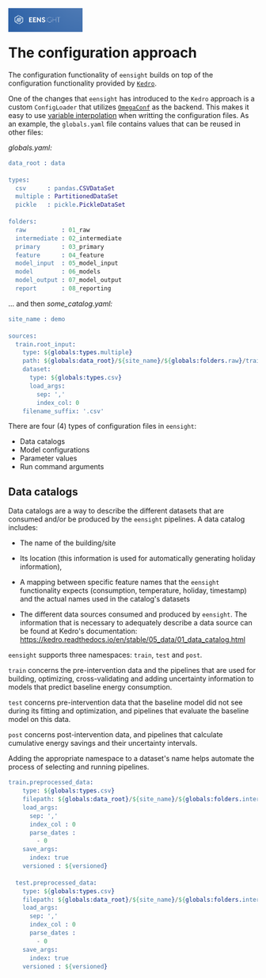 <img src="https://raw.githubusercontent.com/hebes-io/eensight/master/logo.png" alt="grouped" width="150" align="left"/>
</br></br>

# The configuration approach

The configuration functionality of `eensight` builds on top of the configuration functionality provided by [`Kedro`](https://github.com/quantumblacklabs/kedro). 

One of the changes that `eensight` has introduced to the `Kedro` approach is a custom `ConfigLoader` that utilizes [`OmegaConf`](https://github.com/omry/omegaconf) as the backend. This makes it easy to use [variable interpolation](https://omegaconf.readthedocs.io/en/latest/usage.html#variable-interpolation) when writting the configuration files. As an example, the `globals.yaml` file contains values that can be reused in other files:  

*globals.yaml:*
```erlang
data_root : data

types:
  csv      : pandas.CSVDataSet
  multiple : PartitionedDataSet
  pickle   : pickle.PickleDataSet

folders:
  raw          : 01_raw
  intermediate : 02_intermediate
  primary      : 03_primary
  feature      : 04_feature
  model_input  : 05_model_input
  model        : 06_models
  model_output : 07_model_output
  report       : 08_reporting
```

... and then *some_catalog.yaml:*
```erlang
site_name : demo

sources:
  train.root_input:
    type: ${globals:types.multiple}
    path: ${globals:data_root}/${site_name}/${globals:folders.raw}/train
    dataset:
      type: ${globals:types.csv}
      load_args:
        sep: ','
        index_col: 0
    filename_suffix: '.csv'
```

There are four (4) types of configuration files in `eensight`:

- Data catalogs
- Model configurations
- Parameter values
- Run command arguments

## Data catalogs

Data catalogs are a way to describe the different datasets that are consumed and/or be produced by the `eensight` pipelines. A data catalog includes: 

- The name of the building/site

- Its location (this information is used for automatically generating holiday information),  

- A mapping between specific feature names that the `eensight` functionality expects (consumption, temperature, holiday, timestamp) and the actual names used in the catalog's datasets

- The different data sources consumed and produced by `eensight`. The information that is necessary to adequately describe a data source can be found at Kedro's documentation: https://kedro.readthedocs.io/en/stable/05_data/01_data_catalog.html    

`eensight` supports three namespaces: `train`, `test` and `post`. 

`train` concerns the pre-intervention data and the pipelines that are used for building, optimizing, cross-validating and adding uncertainty information to models that predict baseline energy consumption. 

`test` concerns pre-intervention data that the baseline model did not see during its fitting and optimization, and pipelines that evaluate the baseline model on this data. 

`post` concerns post-intervention data, and pipelines that calculate cumulative energy savings and their uncertainty intervals.

Adding the appropriate namespace to a dataset's name helps automate the process of selecting and running pipelines.

```erlang
train.preprocessed_data:
    type: ${globals:types.csv}
    filepath: ${globals:data_root}/${site_name}/${globals:folders.intermediate}/train/preprocessed.csv
    load_args:
      sep: ','
      index_col : 0
      parse_dates : 
        - 0
    save_args:
      index: true
    versioned : ${versioned}

  test.preprocessed_data:
    type: ${globals:types.csv}
    filepath: ${globals:data_root}/${site_name}/${globals:folders.intermediate}/test/preprocessed.csv
    load_args:
      sep: ','
      index_col : 0
      parse_dates :
        - 0
    save_args:
      index: true
    versioned : ${versioned}
 ```

 